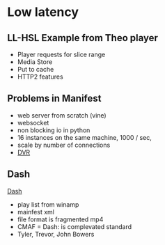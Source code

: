 # Low latency

## LL-HSL Example from Theo player
- Player requests for slice range
- Media Store 
- Put to cache 
- HTTP2 features

## Problems in Manifest
- web server from scratch (vine)
- websocket
- non blocking io in python
- 16 instances on the same machine, 1000 / sec, 
- scale by number of connections
- [DVR](https://en.wikipedia.org/wiki/Comparison_of_DVR_software_packages) 


## Dash
[Dash](https://en.wikipedia.org/wiki/Dynamic_Adaptive_Streaming_over_HTTP)
- play list from winamp []()
- mainfest xml
- file format is fragmented mp4
- CMAF
= Dash: is complevated standard
- Tyler, Trevor, John Bowers 

